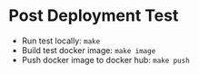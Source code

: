 # Post Deployment Test
- Run test locally: `make`
- Build test docker image: `make image`
- Push docker image to docker hub: `make push`
